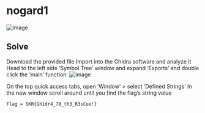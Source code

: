 # nogard1
![image](https://github.com/user-attachments/assets/8f3502dd-be57-490a-8263-b4ad72a370d2)

## Solve
Download the provided file
Import into the Ghidra software and analyze it 
Head to the left side ‘Symbol Tree’ window and expand ‘Exports’ and double click the ‘main’ function: 
![image](https://github.com/user-attachments/assets/bf654f9e-5b88-4a2d-bdf4-d31e17545d65)

On the top quick access tabs, open ‘Window’ > select ‘Defined Strings’ 
In the new window scroll around until you find the flag’s string value 
```
Flag = SKR{Gh1dr4_70_th3_R3sCue!}
```
